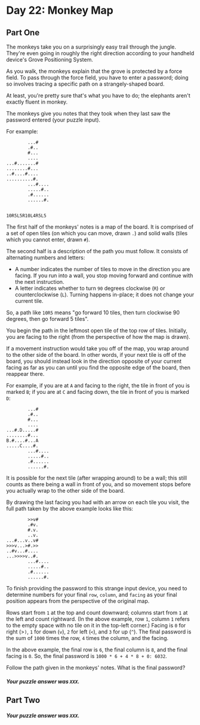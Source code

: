 # Day 22: Monkey Map

## Part One

The monkeys take you on a surprisingly easy trail through the jungle. They're
even going in roughly the right direction according to your handheld device's
Grove Positioning System.

As you walk, the monkeys explain that the grove is protected by a force field.
To pass through the force field, you have to enter a password; doing so involves
tracing a specific path on a strangely-shaped board.

At least, you're pretty sure that's what you have to do; the elephants aren't
exactly fluent in monkey.

The monkeys give you notes that they took when they last saw the password
entered (your puzzle input).

For example:

```text
        ...#
        .#..
        #...
        ....
...#.......#
........#...
..#....#....
..........#.
        ...#....
        .....#..
        .#......
        ......#.


10R5L5R10L4R5L5
```

The first half of the monkeys' notes is a map of the board. It is comprised of a
set of open tiles (on which you can move, drawn `.`) and solid walls (tiles
which you cannot enter, drawn `#`).

The second half is a description of the path you must follow. It consists of
alternating numbers and letters:

* A number indicates the number of tiles to move in the direction you are
  facing. If you run into a wall, you stop moving forward and continue with the
  next instruction.
* A letter indicates whether to turn `90` degrees clockwise (`R`) or
  counterclockwise (`L`). Turning happens in-place; it does not change your
  current tile.

So, a path like `10R5` means "go forward 10 tiles, then turn clockwise 90
degrees, then go forward 5 tiles".

You begin the path in the leftmost open tile of the top row of tiles. Initially,
you are facing to the right (from the perspective of how the map is drawn).

If a movement instruction would take you off of the map, you wrap around to the
other side of the board. In other words, if your next tile is off of the board,
you should instead look in the direction opposite of your current facing as far
as you can until you find the opposite edge of the board, then reappear there.

For example, if you are at `A` and facing to the right, the tile in front of you
is marked `B`; if you are at `C` and facing down, the tile in front of you is
marked `D`:

```text
        ...#
        .#..
        #...
        ....
...#.D.....#
........#...
B.#....#...A
.....C....#.
        ...#....
        .....#..
        .#......
        ......#.
```

It is possible for the next tile (after wrapping around) to be a wall; this
still counts as there being a wall in front of you, and so movement stops before
you actually wrap to the other side of the board.

By drawing the last facing you had with an arrow on each tile you visit, the
full path taken by the above example looks like this:

```text
        >>v#    
        .#v.    
        #.v.    
        ..v.    
...#...v..v#    
>>>v...>#.>>    
..#v...#....    
...>>>>v..#.    
        ...#....
        .....#..
        .#......
        ......#.
```

To finish providing the password to this strange input device, you need to
determine numbers for your final `row`, `column`, and `facing` as your final
position appears from the perspective of the original map.

Rows start from `1` at the top and count downward; columns start from `1` at the
left and count rightward. (In the above example, row `1`, column `1` refers to
the empty space with no tile on it in the top-left corner.) Facing is `0` for
right (>`)`, `1` for down (`v`), `2` for left (`<`), and `3` for up (`^`). The
final password is the sum of `1000` times the row, `4` times the column, and the
facing.

In the above example, the final row is `6`, the final column is `8`, and the
final facing is `0`. So, the final password is `1000 * 6 + 4 * 8 + 0: 6032`.

Follow the path given in the monkeys' notes. What is the final password?

##### Your puzzle answer was `XXX`.

## Part Two

##### Your puzzle answer was `XXX`.

